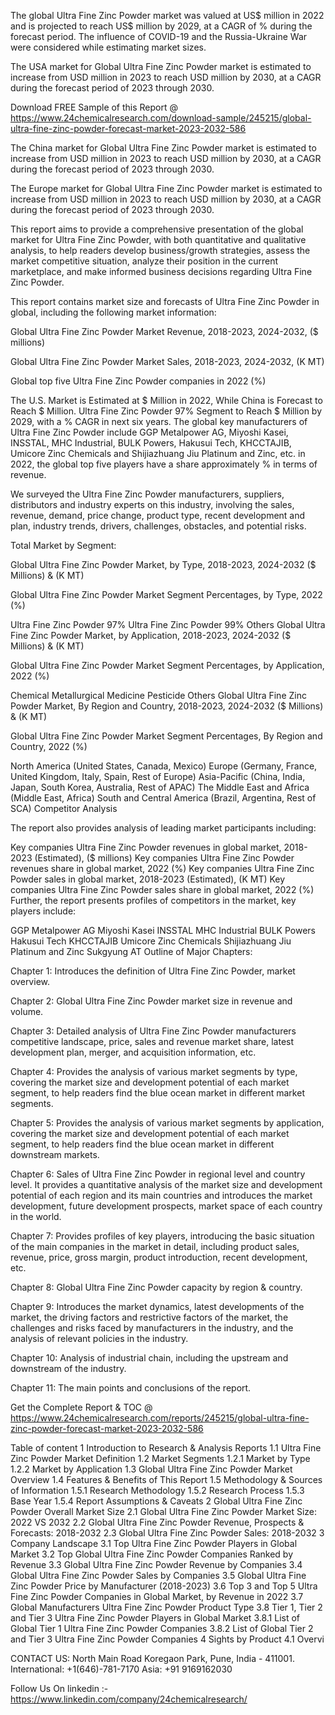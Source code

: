 The global Ultra Fine Zinc Powder market was valued at US$ million in 2022 and is projected to reach US$ million by 2029, at a CAGR of % during the forecast period. The influence of COVID-19 and the Russia-Ukraine War were considered while estimating market sizes.

The USA market for Global Ultra Fine Zinc Powder market is estimated to increase from USD million in 2023 to reach USD million by 2030, at a CAGR during the forecast period of 2023 through 2030.

Download FREE Sample of this Report @ https://www.24chemicalresearch.com/download-sample/245215/global-ultra-fine-zinc-powder-forecast-market-2023-2032-586

The China market for Global Ultra Fine Zinc Powder market is estimated to increase from USD million in 2023 to reach USD million by 2030, at a CAGR during the forecast period of 2023 through 2030.

The Europe market for Global Ultra Fine Zinc Powder market is estimated to increase from USD million in 2023 to reach USD million by 2030, at a CAGR during the forecast period of 2023 through 2030.

This report aims to provide a comprehensive presentation of the global market for Ultra Fine Zinc Powder, with both quantitative and qualitative analysis, to help readers develop business/growth strategies, assess the market competitive situation, analyze their position in the current marketplace, and make informed business decisions regarding Ultra Fine Zinc Powder.

This report contains market size and forecasts of Ultra Fine Zinc Powder in global, including the following market information:

Global Ultra Fine Zinc Powder Market Revenue, 2018-2023, 2024-2032, ($ millions)

Global Ultra Fine Zinc Powder Market Sales, 2018-2023, 2024-2032, (K MT)

Global top five Ultra Fine Zinc Powder companies in 2022 (%)

The U.S. Market is Estimated at $ Million in 2022, While China is Forecast to Reach $ Million.
Ultra Fine Zinc Powder 97% Segment to Reach $ Million by 2029, with a % CAGR in next six years.
The global key manufacturers of Ultra Fine Zinc Powder include GGP Metalpower AG, Miyoshi Kasei, INSSTAL, MHC Industrial, BULK Powers, Hakusui Tech, KHCCTAJIB, Umicore Zinc Chemicals and Shijiazhuang Jiu Platinum and Zinc, etc. in 2022, the global top five players have a share approximately % in terms of revenue.

We surveyed the Ultra Fine Zinc Powder manufacturers, suppliers, distributors and industry experts on this industry, involving the sales, revenue, demand, price change, product type, recent development and plan, industry trends, drivers, challenges, obstacles, and potential risks.

Total Market by Segment:

Global Ultra Fine Zinc Powder Market, by Type, 2018-2023, 2024-2032 ($ Millions) & (K MT)

Global Ultra Fine Zinc Powder Market Segment Percentages, by Type, 2022 (%)

Ultra Fine Zinc Powder 97%
Ultra Fine Zinc Powder 99%
Others
Global Ultra Fine Zinc Powder Market, by Application, 2018-2023, 2024-2032 ($ Millions) & (K MT)

Global Ultra Fine Zinc Powder Market Segment Percentages, by Application, 2022 (%)

Chemical
Metallurgical
Medicine
Pesticide
Others
Global Ultra Fine Zinc Powder Market, By Region and Country, 2018-2023, 2024-2032 ($ Millions) & (K MT)

Global Ultra Fine Zinc Powder Market Segment Percentages, By Region and Country, 2022 (%)

North America (United States, Canada, Mexico)
Europe (Germany, France, United Kingdom, Italy, Spain, Rest of Europe)
Asia-Pacific (China, India, Japan, South Korea, Australia, Rest of APAC)
The Middle East and Africa (Middle East, Africa)
South and Central America (Brazil, Argentina, Rest of SCA)
Competitor Analysis

The report also provides analysis of leading market participants including:

Key companies Ultra Fine Zinc Powder revenues in global market, 2018-2023 (Estimated), ($ millions)
Key companies Ultra Fine Zinc Powder revenues share in global market, 2022 (%)
Key companies Ultra Fine Zinc Powder sales in global market, 2018-2023 (Estimated), (K MT)
Key companies Ultra Fine Zinc Powder sales share in global market, 2022 (%)
Further, the report presents profiles of competitors in the market, key players include:

GGP Metalpower AG
Miyoshi Kasei
INSSTAL
MHC Industrial
BULK Powers
Hakusui Tech
KHCCTAJIB
Umicore Zinc Chemicals
Shijiazhuang Jiu Platinum and Zinc
Sukgyung AT
Outline of Major Chapters:

Chapter 1: Introduces the definition of Ultra Fine Zinc Powder, market overview.

Chapter 2: Global Ultra Fine Zinc Powder market size in revenue and volume.

Chapter 3: Detailed analysis of Ultra Fine Zinc Powder manufacturers competitive landscape, price, sales and revenue market share, latest development plan, merger, and acquisition information, etc.

Chapter 4: Provides the analysis of various market segments by type, covering the market size and development potential of each market segment, to help readers find the blue ocean market in different market segments.

Chapter 5: Provides the analysis of various market segments by application, covering the market size and development potential of each market segment, to help readers find the blue ocean market in different downstream markets.

Chapter 6: Sales of Ultra Fine Zinc Powder in regional level and country level. It provides a quantitative analysis of the market size and development potential of each region and its main countries and introduces the market development, future development prospects, market space of each country in the world.

Chapter 7: Provides profiles of key players, introducing the basic situation of the main companies in the market in detail, including product sales, revenue, price, gross margin, product introduction, recent development, etc.

Chapter 8: Global Ultra Fine Zinc Powder capacity by region & country.

Chapter 9: Introduces the market dynamics, latest developments of the market, the driving factors and restrictive factors of the market, the challenges and risks faced by manufacturers in the industry, and the analysis of relevant policies in the industry.

Chapter 10: Analysis of industrial chain, including the upstream and downstream of the industry.

Chapter 11: The main points and conclusions of the report.

Get the Complete Report & TOC @ https://www.24chemicalresearch.com/reports/245215/global-ultra-fine-zinc-powder-forecast-market-2023-2032-586

Table of content
1 Introduction to Research & Analysis Reports
1.1 Ultra Fine Zinc Powder Market Definition
1.2 Market Segments
1.2.1 Market by Type
1.2.2 Market by Application
1.3 Global Ultra Fine Zinc Powder Market Overview
1.4 Features & Benefits of This Report
1.5 Methodology & Sources of Information
1.5.1 Research Methodology
1.5.2 Research Process
1.5.3 Base Year
1.5.4 Report Assumptions & Caveats
2 Global Ultra Fine Zinc Powder Overall Market Size
2.1 Global Ultra Fine Zinc Powder Market Size: 2022 VS 2032
2.2 Global Ultra Fine Zinc Powder Revenue, Prospects & Forecasts: 2018-2032
2.3 Global Ultra Fine Zinc Powder Sales: 2018-2032
3 Company Landscape
3.1 Top Ultra Fine Zinc Powder Players in Global Market
3.2 Top Global Ultra Fine Zinc Powder Companies Ranked by Revenue
3.3 Global Ultra Fine Zinc Powder Revenue by Companies
3.4 Global Ultra Fine Zinc Powder Sales by Companies
3.5 Global Ultra Fine Zinc Powder Price by Manufacturer (2018-2023)
3.6 Top 3 and Top 5 Ultra Fine Zinc Powder Companies in Global Market, by Revenue in 2022
3.7 Global Manufacturers Ultra Fine Zinc Powder Product Type
3.8 Tier 1, Tier 2 and Tier 3 Ultra Fine Zinc Powder Players in Global Market
3.8.1 List of Global Tier 1 Ultra Fine Zinc Powder Companies
3.8.2 List of Global Tier 2 and Tier 3 Ultra Fine Zinc Powder Companies
4 Sights by Product
4.1 Overvi

CONTACT US:
North Main Road Koregaon Park, Pune, India - 411001.
International: +1(646)-781-7170
Asia: +91 9169162030

Follow Us On linkedin :- https://www.linkedin.com/company/24chemicalresearch/
